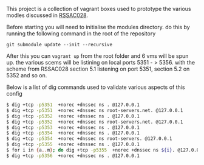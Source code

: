 This project is a collection of vagrant boxes used to prototype the various modles discussed in [RSSAC028](https://www.icann.org/en/system/files/files/rssac-028-03aug17-en.pdf).  

Before starting you will need to initialise the modules directory.  do this by running the following command in the root of the repository

`git submodule update --init --recursive`

After this you can `vagrant up` from the root folder and 6 vms will be spun up.  the various scems will be listining on local ports 5351 - > 5356.  with the scheme from RSSAC028 section 5.1 listening on port 5351, section 5.2 on 5352 and so on.

Below is a list of dig commands used to validate various aspects of this config

```bash
$ dig +tcp -p5351  +norec +dnssec ns . @127.0.0.1
$ dig +tcp -p5351  +norec +dnssec ns root-servers.net. @127.0.0.1
$ dig +tcp -p5352  +norec +dnssec ns . @127.0.0.1
$ dig +tcp -p5352  +norec +dnssec ns root-servers.net. @127.0.0.1
$ dig +tcp -p5353  +norec +dnssec ns . @127.0.0.1
$ dig +tcp -p5354  +norec +dnssec ns . @127.0.0.1
$ dig +tcp -p5354  +norec +dnssec ns root-servers. @127.0.0.1
$ dig +tcp -p5355  +norec +dnssec ns . @127.0.0.1
$ for i in {a..m}; do dig +tcp -p5355  +norec +dnssec ns ${i}. @127.0.0.1 ; done
$ dig +tcp -p5356  +norec +dnssec ns . @127.0.0.1
```
